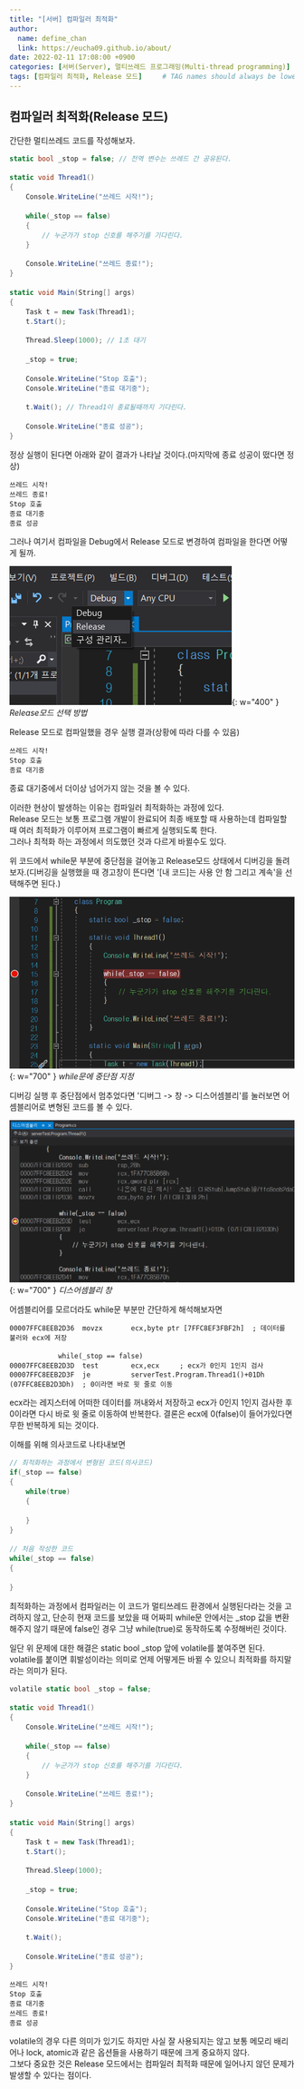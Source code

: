 ```yaml
---
title: "[서버] 컴파일러 최적화"
author:
  name: define_chan
  link: https://eucha09.github.io/about/
date: 2022-02-11 17:08:00 +0900
categories: [서버(Server), 멀티쓰레드 프로그래밍(Multi-thread programming)]
tags: [컴파일러 최적화, Release 모드]     # TAG names should always be lowercase
---
```


## **컴파일러 최적화(Release 모드)**

간단한 멀티쓰레드 코드를 작성해보자.

```c#
static bool _stop = false; // 전역 변수는 쓰레드 간 공유된다.

static void Thread1()
{
    Console.WriteLine("쓰레드 시작!");

    while(_stop == false)
    {
        // 누군가가 stop 신호를 해주기를 기다린다.
    }

    Console.WriteLine("쓰레드 종료!");
}

static void Main(String[] args)
{
    Task t = new Task(Thread1);
    t.Start();

    Thread.Sleep(1000); // 1초 대기

    _stop = true;

    Console.WriteLine("Stop 호출");
    Console.WriteLine("종료 대기중");

    t.Wait(); // Thread1이 종료될때까지 기다린다.

    Console.WriteLine("종료 성공");
}
```

정상 실행이 된다면 아래와 같이 결과가 나타날 것이다.(마지막에 종료 성공이 떴다면 정상)

```console
쓰레드 시작!
쓰레드 종료!
Stop 호출
종료 대기중
종료 성공
```

그러나 여기서 컴파일을 Debug에서 Release 모드로 변경하여 컴파일을 한다면 어떻게 될까.

![Release모드](/assets/img/posts/server/release모드선택.png){: w="400" }
_Release모드 선택 방법_

Release 모드로 컴파일했을 경우 실행 결과(상황에 따라 다를 수 있음)

```console
쓰레드 시작!
Stop 호출
종료 대기중
```

종료 대기중에서 더이상 넘어가지 않는 것을 볼 수 있다.

이러한 현상이 발생하는 이유는 컴파일러 최적화하는 과정에 있다.   
Release 모드는 보통 프로그램 개발이 완료되어 최종 배포할 때 사용하는데 컴파일할 때 여러 최적화가 이루어져 프로그램이 빠르게 실행되도록 한다.   
그러나 최적화 하는 과정에서 의도했던 것과 다르게 바뀔수도 있다.

위 코드에서 while문 부분에 중단점을 걸어놓고 Release모드 상태에서 디버깅을 돌려보자.(디버깅을 실행했을 때 경고창이 뜬다면 '[내 코드]는 사용 안 함 그리고 계속'을 선택해주면 된다.)

![Release디버깅](/assets/img/posts/server/release디버깅.png){: w="700" }
_while문에 중단점 지정_

디버깅 실행 후 중단점에서 멈추었다면 '디버그 -> 창 -> 디스어셈블리'를 눌러보면 어셈블리어로 변형된 코드를 볼 수 있다.

![디스어셈블리](/assets/img/posts/server/release디스어셈블리.png){: w="700" }
_디스어셈블리 창_

어셈블리어를 모르더라도 while문 부분만 간단하게 해석해보자면

```console
00007FFC8EEB2D36  movzx       ecx,byte ptr [7FFC8EF3FBF2h]  ; 데이터를 불러와 ecx에 저장

            while(_stop == false)
00007FFC8EEB2D3D  test        ecx,ecx     ; ecx가 0인지 1인지 검사
00007FFC8EEB2D3F  je          serverTest.Program.Thread1()+01Dh (07FFC8EEB2D3Dh)  ; 0이라면 바로 윗 줄로 이동
```

ecx라는 레지스터에 어떠한 데이터를 꺼내와서 저장하고 ecx가 0인지 1인지 검사한 후 0이라면 다시 바로 윗 줄로 이동하여 반복한다. 결론은 ecx에 0(false)이 들어가있다면 무한 반복하게 되는 것이다.

이해를 위해 의사코드로 나타내보면

```c#
// 최적화하는 과정에서 변형된 코드(의사코드)
if(_stop == false)
{
    while(true)
    {

    }
}

// 처음 작성한 코드
while(_stop == false)
{

}

```

최적화하는 과정에서 컴파일러는 이 코드가 멀티쓰레드 환경에서 실행된다라는 것을 고려하지 않고, 단순히 현재 코드를 보았을 때 어짜피 while문 안에서는 _stop 값을 변환해주지 않기 때문에 false인 경우 그냥 while(true)로 동작하도록 수정해버린 것이다.

일단 위 문제에 대한 해결은 static bool _stop 앞에 volatile를 붙여주면 된다.   
volatile를 붙이면 휘발성이라는 의미로 언제 어떻게든 바뀔 수 있으니 최적화를 하지말라는 의미가 된다.

```c#
volatile static bool _stop = false;

static void Thread1()
{
    Console.WriteLine("쓰레드 시작!");

    while(_stop == false)
    {
        // 누군가가 stop 신호를 해주기를 기다린다.
    }

    Console.WriteLine("쓰레드 종료!");
}

static void Main(String[] args)
{
    Task t = new Task(Thread1);
    t.Start();

    Thread.Sleep(1000);

    _stop = true;

    Console.WriteLine("Stop 호출");
    Console.WriteLine("종료 대기중");

    t.Wait();

    Console.WriteLine("종료 성공");
}
```
```console
쓰레드 시작!
Stop 호출
종료 대기중
쓰레드 종료!
종료 성공
```

volatile의 경우 다른 의미가 있기도 하지만 사실 잘 사용되지는 않고 보통 메모리 배리어나 lock, atomic과 같은 옵션들을 사용하기 때문에 크게 중요하지 않다.   
그보다 중요한 것은 Release 모드에서는 컴파일러 최적화 때문에 일어나지 않던 문제가 발생할 수 있다는 점이다.

